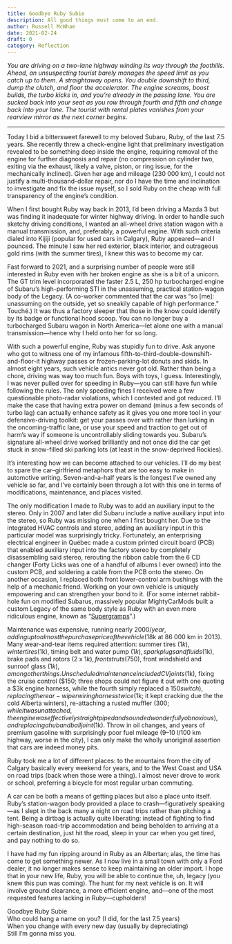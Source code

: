```yaml
---
title: Goodbye Ruby Subie
description: All good things must come to an end.
author: Russell McWhae
date: 2021-02-24
draft: 0
category: Reflection
---
```


_You are driving on a two-lane highway winding its way through the foothills. Ahead, an unsuspecting tourist barely manages the speed limit as you catch up to them. A straightaway opens. You double downshift to third, dump the clutch, and floor the accelerator. The engine screams, boost builds, the turbo kicks in, and you’re already in the passing lane. You are sucked back into your seat as you row through fourth and fifth and change back into your lane. The tourist with rental plates vanishes from your rearview mirror as the next corner begins._

---

Today I bid a bittersweet farewell to my beloved Subaru, Ruby, of the last 7.5 years. She recently threw a check-engine light that preliminary investigation revealed to be something deep inside the engine, requiring removal of the engine for further diagnosis and repair (no compression on cylinder two, exiting via the exhaust, likely a valve, piston, or ring issue, for the mechanically inclined). Given her age and mileage (230 000 km), I could not justify a multi-thousand-dollar repair, nor do I have the time and inclination to investigate and fix the issue myself, so I sold Ruby on the cheap with full transparency of the engine’s condition.

When I first bought Ruby way back in 2013, I’d been driving a Mazda 3 but was finding it inadequate for winter highway driving. In order to handle such sketchy driving conditions, I wanted an all-wheel drive station wagon with a manual transmission, and, preferably, a powerful engine. With such criteria dialed into Kijiji (popular for used cars in Calgary), Ruby appeared—and I pounced. The minute I saw her red exterior, black interior, and outrageous gold rims (with the summer tires), I knew this was to become my car.

Fast forward to 2021, and a surprising number of people were still interested in Ruby even with her broken engine as she is a bit of a unicorn. The GT trim level incorporated the faster 2.5 L, 250 hp turbocharged engine of Subaru’s high-performing STI in the unassuming, practical station-wagon body of the Legacy. (A co-worker commented that the car was “so [me]: unassuming on the outside, yet so sneakily capable of high performance.” Touché.) It was thus a factory sleeper that those in the know could identify by its badge or functional hood scoop. You can no longer buy a turbocharged Subaru wagon in North America—let alone one with a manual transmission—hence why I held onto her for so long.

With such a powerful engine, Ruby was stupidly fun to drive. Ask anyone who got to witness one of my infamous fifth-to-third-double-downshift-and-floor-it highway passes or frozen-parking-lot donuts and skids. In almost eight years, such vehicle antics never got old. Rather than being a chore, driving was way too much fun. Boys with toys, I guess. Interestingly, I was never pulled over for speeding in Ruby—you can still have fun while following the rules. The only speeding fines I received were a few questionable photo-radar violations, which I contested and got reduced. I’ll make the case that having extra power on demand (minus a few seconds of turbo lag) can actually enhance safety as it gives you one more tool in your defensive-driving toolkit: get your passes over with rather than lurking in the oncoming-traffic lane, or use your speed and traction to get out of harm’s way if someone is uncontrollably sliding towards you. Subaru’s signature all-wheel drive worked brilliantly and not once did the car get stuck in snow-filled ski parking lots (at least in the snow-deprived Rockies).

It’s interesting how we can become attached to our vehicles. I’ll do my best to spare the car–girlfriend metaphors that are too easy to make in automotive writing. Seven-and-a-half years is the longest I’ve owned any vehicle so far, and I’ve certainly been through a lot with this one in terms of modifications, maintenance, and places visited.

The only modification I made to Ruby was to add an auxiliary input to the stereo. Only in 2007 and later did Subaru include a native auxiliary input into the stereo, so Ruby was missing one when I first bought her. Due to the integrated HVAC controls and stereo, adding an auxiliary input in this particular model was surprisingly tricky. Fortunately, an enterprising electrical engineer in Québec made a custom printed circuit board (PCB) that enabled auxiliary input into the factory stereo by completely disassembling said stereo, rerouting the ribbon cable from the 6 CD changer (Forty Licks was one of a handful of albums I ever owned) into the custom PCB, and soldering a cable from the PCB onto the stereo. On another occasion, I replaced both front lower-control arm bushings with the help of a mechanic friend. Working on your own vehicle is uniquely empowering and can strengthen your bond to it. (For some internet rabbit-hole fun on modified Subarus, massively popular MightyCarMods built a custom Legacy of the same body style as Ruby with an even more ridiculous engine, known as “[Supergramps](https://www.youtube.com/watch?v=_c4NmB5q454)”.)

Maintenance was expensive, running nearly $2000/year, adding up to almost the purchase price of the vehicle ($18k at 86 000 km in 2013). Many wear-and-tear items required attention: summer tires ($1k), winter tires ($1k), timing belt and water pump ($1k), spark plugs and fluids ($1k), brake pads and rotors (2 x $1k), front struts ($750), front windshield and sunroof glass ($1k), among other things. Unscheduled maintenance included CV joints ($1k), fixing the cruise control ($150; three shops could not figure it out with one quoting a $3k engine harness, while the fourth simply replaced a $150 switch), replacing the rear-wiper wiring harness twice ($1k; it kept cracking due the the cold Alberta winters), re-attaching a rusted muffler ($300; while it was unattached, the engine was effectively straight piped and sounded wonderfully obnoxious), and replacing a hub and ball joint ($1k). Throw in oil changes, and years of premium gasoline with surprisingly poor fuel mileage (9–10 l/100 km highway, worse in the city), I can only make the wholly unoriginal assertion that cars are indeed money pits.

Ruby took me a lot of different places: to the mountains from the city of Calgary basically every weekend for years, and to the West Coast and USA on road trips (back when those were a thing). I almost never drove to work or school, preferring a bicycle for most regular urban commuting.

A car can be both a means of getting places but also a place unto itself. Ruby’s station-wagon body provided a place to crash—figuratively speaking—as I slept in the back many a night on road trips rather than pitching a tent. Being a dirtbag is actually quite liberating: instead of fighting to find high-season road-trip accommodation and being beholden to arriving at a certain destination, just hit the road, sleep in your car when you get tired, and pay nothing to do so.

I have had my fun ripping around in Ruby as an Albertan; alas, the time has come to get something newer. As I now live in a small town with only a Ford dealer, it no longer makes sense to keep maintaining an older import. I hope that in your new life, Ruby, you will be able to continue the, uh, legacy (you knew this pun was coming). The hunt for my next vehicle is on. It will involve ground clearance, a more efficient engine, and—one of the most requested features lacking in Ruby—cupholders!

Goodbye Ruby Subie  
Who could hang a name on you? (I did, for the last 7.5 years)  
When you change with every new day (usually by depreciating)  
Still I’m gonna miss you.

